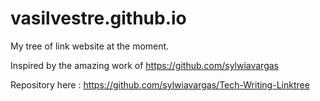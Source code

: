 # vasilvestre.github.io
My tree of link website at the moment.

Inspired by the amazing work of https://github.com/sylwiavargas

Repository here : https://github.com/sylwiavargas/Tech-Writing-Linktree 
